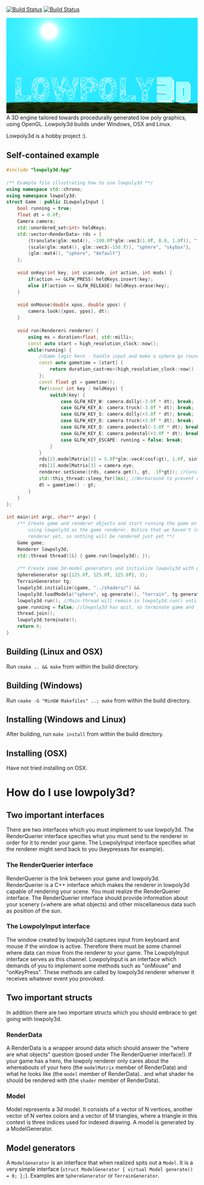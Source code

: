 [![Build Status](https://travis-ci.org/Kuxe/lowpoly3d.svg?branch=master)](https://travis-ci.org/Kuxe/lowpoly3d)
[![Build Status](https://ci.appveyor.com/api/projects/status/github/kuxe/lowpoly3d?svg=true)](https://ci.appveyor.com/project/Kuxe/lowpoly3d)

![alt tag](lowpoly3d.png)
A 3D engine tailored towards procedurally generated low poly graphics, using OpenGL. Lowpoly3d builds under Windows, OSX and Linux.

Lowpoly3d is a hobby project :).

## Self-contained example
```c++
#include "lowpoly3d.hpp"

/** Example file illustrating how to use lowpoly3d **/
using namespace std::chrono;
using namespace lowpoly3d;
struct Game : public ILowpolyInput {
	bool running = true;
	float dt = 0.0f;
	Camera camera;
	std::unordered_set<int> heldKeys;
	std::vector<RenderData> rds = {
		{translate(glm::mat4(), -100.0f*glm::vec3(1.0f, 0.0, 1.0f)), "terrain", "default"},
		{scale(glm::mat4(), glm::vec3(-150.f)), "sphere", "skybox"},
		{glm::mat4(), "sphere", "default"}
	};

	void onKey(int key, int scancode, int action, int mods) {
		if(action == GLFW_PRESS) heldKeys.insert(key);
		else if(action == GLFW_RELEASE) heldKeys.erase(key);
	}

	void onMouse(double xpos, double ypos) {
		camera.look({xpos, ypos}, dt);
	}

	void run(Renderer& renderer) {
		using ms = duration<float, std::milli>;
		const auto start = high_resolution_clock::now();
		while(running) {
			//Game logic here - handle input and make a sphere go round and round
			const auto gametime = [start] {
				return duration_cast<ms>(high_resolution_clock::now() - start).count() / 1000.0f;
			};
			const float gt = gametime();
			for(const int key : heldKeys) {
				switch(key) {
					case GLFW_KEY_W: camera.dolly(-3.0f * dt); break;
					case GLFW_KEY_A: camera.truck(-3.0f * dt); break;
					case GLFW_KEY_S: camera.dolly(+3.0f * dt); break;
					case GLFW_KEY_D: camera.truck(+3.0f * dt); break;
					case GLFW_KEY_Q: camera.pedestal(-3.0f * dt); break;
					case GLFW_KEY_E: camera.pedestal(+3.0f * dt); break;
					case GLFW_KEY_ESCAPE: running = false; break;
				}
			}
			rds[2].modelMatrix[3] = 5.0f*glm::vec4(cosf(gt), 1.0f, sinf(gt), .2f);
			rds[1].modelMatrix[3] = camera.eye;
			renderer.setScene({rds, camera.get(), gt, .1f*gt}); //Construct and render a scene
			std::this_thread::sleep_for(1ms); //Workaround to prevent dt=0.0f
			dt = gametime() - gt;
		}
	}
};

int main(int argc, char** argv) {
	/** Create game and renderer objects and start running the game on new thread,
		using lowpoly3d as the game renderer. Notice that we haven't initialized
		renderer yet, so nothing will be rendered just yet **/
	Game game;
	Renderer lowpoly3d;
	std::thread thread([&] { game.run(lowpoly3d); });

	/** Create some 3d-model generators and initialize lowpoly3d with generated model **/
	SphereGenerator sg({125.0f, 125.0f, 125.0f}, 3);
	TerrainGenerator tg;
	lowpoly3d.initialize(&game, "../shaders/") &&
	lowpoly3d.loadModels("sphere", sg.generate(), "terrain", tg.generate()) &&
	lowpoly3d.run(); //Main-thread will remain in lowpoly3d.run() until lowpoly3d terminates
	game.running = false; //lowpoly3d has quit, so terminate game and join game thread with main thread
	thread.join();
	lowpoly3d.terminate();
	return 0;
}
```

## Building (Linux and OSX)
Run `cmake .. && make` from within the build directory.

## Building (Windows)
Run `cmake -G "MinGW Makefiles" ..; make` from within the build directory.

## Installing (Windows and Linux)
After building, run `make install` from within the build directory.

## Installing (OSX)
Have not tried installing on OSX.

# How do I use lowpoly3d?
## Two important interfaces
There are two interfaces which you must implement to use lowpoly3d. The RenderQuerier interface specifies what you must send to the renderer in order for it to render your game. The LowpolyInput interface specifies what the renderer might send back to you (keypresses for example).

### The RenderQuerier interface
RenderQuerier is the link between your game and lowpoly3d. RenderQuerier is a C++ interface which makes the renderer in lowpoly3d capable of rendering your scene. You must realize the RenderQuerier interface. The RenderQuerier interface should provide information about your scenery (=where are what objects) and other miscellaneous data such as position of the sun.

### The LowpolyInput interface
The window created by lowpoly3d captures input from keyboard and mouse if the window is active. Therefore there must be some channel where data can move from the renderer to your game. The LowpolyInput interface serves as this channel. LowpolyInput is an interface which demands of you to implement some methods such as "onMouse" and "onKeyPress". These methods are called by lowpoly3d renderer whenver it receives whatever event you provoked.

## Two important structs
In addition there are two important structs which you should embrace to get going with lowpoly3d.
### RenderData
A RenderData is a wrapper around data which should answer the "where are what objects" question (posed under The RenderQuerier interface!). If your game has a hero, the lowpoly renderer only cares about the whereabouts of your hero (the `modelMatrix` member of RenderData) and what he looks like (the `model` member of RenderData).. and what shader he should be rendered with (the `shader` member of RenderData).

### Model
Model represents a 3d model. It consists of a vector of N vertices, another vector of N vertex colors and a vector of M triangles, where a triangle in this context is three indices used for indexed drawing. A model is generated by a ModelGenerator.

## Model generators
A `ModelGenerator` is an interface that when realized spits out a `Model`. It is a very simple interface (`struct ModelGenerator { virtual Model generate() = 0; };`). Examples are `SphereGenerator` or `TerrainGenerator`.
